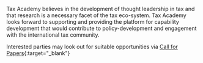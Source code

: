 Tax Academy believes in the development of thought leadership in tax and that research is a necessary facet of the tax eco-system. Tax Academy looks forward to supporting and providing the platform for capability development that would contribute to policy-development and engagement with the international tax community.

Interested parties may look out for suitable opportunities via [Call for Papers](/research/call-for-papers/){:target="_blank"}

